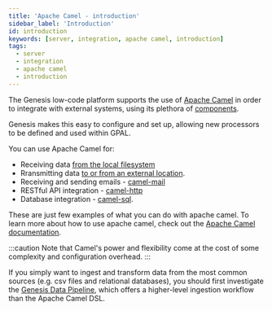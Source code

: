 ```yaml
---
title: 'Apache Camel - introduction'
sidebar_label: 'Introduction'
id: introduction
keywords: [server, integration, apache camel, introduction]
tags:
  - server
  - integration
  - apache camel
  - introduction
---
```


The Genesis low-code platform supports the use of [Apache Camel](https://camel.apache.org/) in order to integrate with external systems, using its plethora of [components](https://camel.apache.org/components/next/index.html).

Genesis makes this easy to configure and set up, allowing new processors to be defined and used within GPAL.

You can use Apache Camel for:

* Receiving data [from the local filesystem](../../../../getting-started/advanced-learning/loading-feed-data/overview/)
* Rransmitting data [to or from an external location](../../../../getting-started/advanced-learning/loading-feed-data/sftp-and-encryption/).
* Receiving and sending emails - [camel-mail](https://camel.apache.org/components/3.21.x/mail-component.html)
* RESTful API integration - [camel-http](https://camel.apache.org/components/3.21.x/http-component.html)
* Database integration - [camel-sql](https://camel.apache.org/components/3.21.x/sql-component.html).

These are just few examples of what you can do with apache camel. To learn more about how to use apache camel, check out the [Apache Camel documentation](https://camel.apache.org/docs/).

:::caution
Note that Camel's power and flexibility come at the cost of some complexity and configuration overhead.
:::

If you simply want to ingest and transform data from the most common sources (e.g. csv files and relational databases), you should first investigate the [Genesis Data Pipeline](../../../../server/integration/data-pipeline/introduction/), which offers a higher-level ingestion workflow than the Apache Camel DSL.
